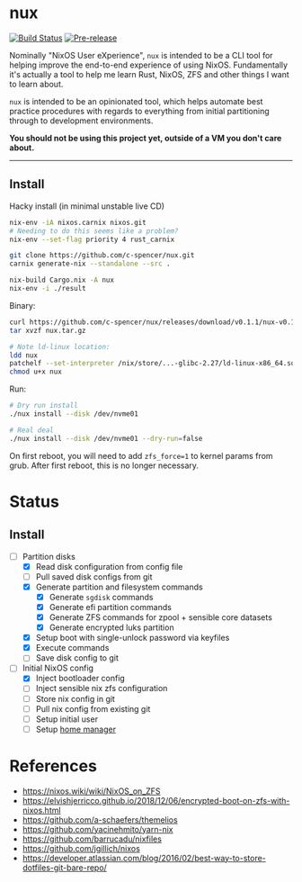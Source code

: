 # nux

[![Build Status](https://travis-ci.com/c-spencer/nux.svg?branch=master)](https://travis-ci.com/c-spencer/nux) [![Pre-release](https://img.shields.io/github/release-pre/c-spencer/nux.svg)](https://github.com/c-spencer/nux/releases)

Nominally "NixOS User eXperience", `nux` is intended to be a CLI tool for helping improve the end-to-end experience of using NixOS. Fundamentally it's actually a tool to help me learn Rust, NixOS, ZFS and other things I want to learn about.

`nux` is intended to be an opinionated tool, which helps automate best practice procedures with regards to everything from initial partitioning through to development environments.

**You should not be using this project yet, outside of a VM you don't care about.**

---

## Install

Hacky install (in minimal unstable live CD)

```bash
nix-env -iA nixos.carnix nixos.git
# Needing to do this seems like a problem?
nix-env --set-flag priority 4 rust_carnix

git clone https://github.com/c-spencer/nux.git
carnix generate-nix --standalone --src .

nix-build Cargo.nix -A nux
nix-env -i ./result
```

Binary:

```bash
curl https://github.com/c-spencer/nux/releases/download/v0.1.1/nux-v0.1.1-x86_64-unknown-linux-gnu.tar.gz -L --output nux.tar.gz
tar xvzf nux.tar.gz

# Note ld-linux location:
ldd nux
patchelf --set-interpreter /nix/store/...-glibc-2.27/ld-linux-x86_64.so.2 nux
chmod u+x nux
```

Run:

```bash
# Dry run install
./nux install --disk /dev/nvme01

# Real deal
./nux install --disk /dev/nvme01 --dry-run=false
```

On first reboot, you will need to add `zfs_force=1` to kernel params from grub. After first reboot, this is no longer necessary.

# Status

## Install

- [ ] Partition disks
  - [x] Read disk configuration from config file
  - [ ] Pull saved disk configs from git
  - [x] Generate partition and filesystem commands
    - [x] Generate `sgdisk` commands
    - [x] Generate efi partition commands
    - [x] Generate ZFS commands for zpool + sensible core datasets
    - [x] Generate encrypted luks partition
  - [x] Setup boot with single-unlock password via keyfiles
  - [x] Execute commands
  - [ ] Save disk config to git
- [ ] Initial NixOS config
  - [x] Inject bootloader config
  - [ ] Inject sensible nix zfs configuration
  - [ ] Store nix config in git
  - [ ] Pull nix config from existing git
  - [ ] Setup initial user
  - [ ] Setup [home manager](https://github.com/rycee/home-manager)

# References

- https://nixos.wiki/wiki/NixOS_on_ZFS
- https://elvishjerricco.github.io/2018/12/06/encrypted-boot-on-zfs-with-nixos.html
- https://github.com/a-schaefers/themelios
- https://github.com/yacinehmito/yarn-nix
- https://github.com/barrucadu/nixfiles
- https://github.com/jgillich/nixos
- https://developer.atlassian.com/blog/2016/02/best-way-to-store-dotfiles-git-bare-repo/
